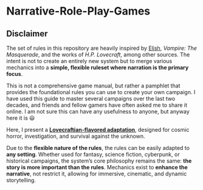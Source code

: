 # Narrative-Role-Play-Games

## Disclaimer

The set of rules in this repository are heavily inspired by [Elish](https://www.elish.it/it/cose-elish), _Vampire: The Masquerade_, and the works of _H.P. Lovecraft_, among other sources. The intent is not to create an entirely new system but to merge various mechanics into a **simple, flexible ruleset where narration is the primary focus**.

This is not a comprehensive game manual, but rather a pamphlet that provides 
the foundational rules you can use to create your own campaign. 
I have used this guide to master several campaigns over the last two decades, 
and friends and fellow gamers have often asked me to share it online. I am not sure this can have any usefulness to anyone, but anyway here it is 😃

Here, I present a [**Lovecraftian-flavored adaptation**](Rules_Lovecraft.md), designed for cosmic horror, investigation, and survival against the unknown.

Due to the **flexible nature of the rules**, the rules can be easily adapted to **any setting**. Whether used for fantasy, science fiction, cyberpunk, or historical campaigns, the system’s core philosophy remains the same: **the story is more important than the rules**. Mechanics exist to **enhance the narrative**, not restrict it, allowing for immersive, cinematic, and dynamic storytelling.
